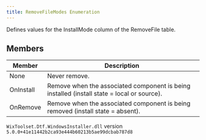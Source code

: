 ```yaml
---
title: RemoveFileModes Enumeration
---
```

Defines values for the InstallMode column of the RemoveFile table.
## Members
| Member | Description |
| ------ | ----------- |
| None | Never remove. |
| OnInstall | Remove when the associated component is being installed (install state = local or source). |
| OnRemove | Remove when the associated component is being removed (install state = absent). |
`WixToolset.Dtf.WindowsInstaller.dll` version `5.0.0+41e11442b2ca93e444b60213b5ae99dcbab787d8`
